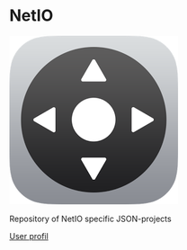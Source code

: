 # NetIO

![NetIO](NetIOappIconV2.png)

Repository of NetIO specific JSON-projects

[User profil](http://netio.davideickhoff.de/en/profile/)
